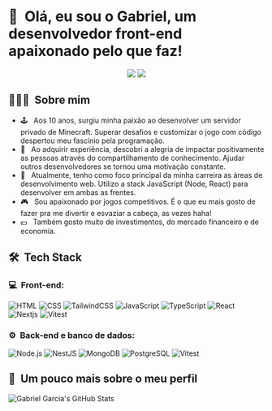 <h1>👋 &nbsp;Olá, eu sou o Gabriel, um desenvolvedor front-end apaixonado pelo que faz!</h1>
<p align="center">
<a href="https://www.linkedin.com/in/gabrielgarciagrazeffi/"><img src="https://img.shields.io/badge/-Gabriel%20Garcia%20Grazeffi-0077B5?style=flat-square&logo=Linkedin&logoColor=white"/></a>
<a href="mailto:gabrielgrazeffi12@gmail.com"><img src="https://img.shields.io/badge/-gabrielgrazeffi12@gmail.com-D14836?style=flat-square&logo=Gmail&logoColor=white"/></a>

</p>

<h2> 👨🏻‍💻 &nbsp;Sobre mim </h2>

- 🕹️ &nbsp; Aos 10 anos, surgiu minha paixão ao desenvolver um servidor privado de Minecraft. Superar desafios e customizar o jogo com código despertou meu fascínio pela programação.
- 💚 &nbsp; Ao adquirir experiência, descobri a alegria de impactar positivamente as pessoas através do compartilhamento de conhecimento. Ajudar outros desenvolvedores se tornou uma motivação constante.
- 🚀 &nbsp; Atualmente, tenho como foco principal da minha carreira as áreas de desenvolvimento web. Utilizo a stack JavaScript (Node, React) para desenvolver em ambas as frentes.
- 🎮 &nbsp; Sou apaixonado por jogos competitivos. É o que eu mais gosto de fazer pra me divertir e esvaziar a cabeça, as vezes haha!
- 💵 &nbsp; Também gosto muito de investimentos, do mercado financeiro e de economia.

<h2> 🛠 &nbsp;Tech Stack</h2>
<h3>💻 &nbsp;Front-end:</h3>

![HTML](https://img.shields.io/badge/HTML5-E34F26.svg?style=for-the-badge&logo=HTML5&logoColor=white)
![CSS](https://img.shields.io/badge/CSS3-1572B6.svg?style=for-the-badge&logo=CSS3&logoColor=white)
![TailwindCSS](https://img.shields.io/badge/Tailwind%20CSS-06B6D4.svg?style=for-the-badge&logo=Tailwind-CSS&logoColor=white)
![JavaScript](https://img.shields.io/badge/JavaScript-F7DF1E.svg?style=for-the-badge&logo=JavaScript&logoColor=black)
![TypeScript](https://img.shields.io/badge/TypeScript-3178C6.svg?style=for-the-badge&logo=TypeScript&logoColor=white)
![React](https://img.shields.io/badge/React-61DAFB.svg?style=for-the-badge&logo=React&logoColor=black)
![Nextjs](https://img.shields.io/badge/next.js-000000?style=for-the-badge&logo=nextdotjs&logoColor=white)
![Vitest](https://img.shields.io/badge/Vitest-6E9F18.svg?style=for-the-badge&logo=Vitest&logoColor=white)

<h3>⚙️ &nbsp;Back-end e banco de dados:</h3>

![Node.js](https://img.shields.io/badge/Node.js-339933.svg?style=for-the-badge&logo=nodedotjs&logoColor=white)
![NestJS](https://img.shields.io/badge/NestJS-E0234E.svg?style=for-the-badge&logo=NestJS&logoColor=white)
![MongoDB](https://img.shields.io/badge/MongoDB-47A248.svg?style=for-the-badge&logo=MongoDB&logoColor=white)
![PostgreSQL](https://img.shields.io/badge/PostgreSQL-4169E1.svg?style=for-the-badge&logo=PostgreSQL&logoColor=white)
![Vitest](https://img.shields.io/badge/Vitest-6E9F18.svg?style=for-the-badge&logo=Vitest&logoColor=white)

<h2>🚀 &nbsp;Um pouco mais sobre o meu perfil</h2>

![Gabriel Garcia's GitHub Stats](https://github-readme-stats.vercel.app/api?username=gabrielgxrcia&show_icons=true&theme=dracula)

